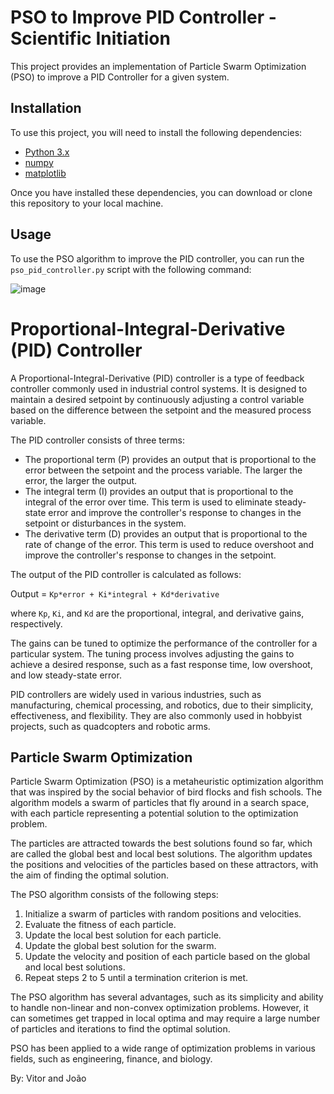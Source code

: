 # PSO to Improve PID Controller - Scientific Initiation

This project provides an implementation of Particle Swarm Optimization (PSO) to improve a PID Controller for a given system.

## Installation

To use this project, you will need to install the following dependencies:

- [Python 3.x](https://www.python.org/downloads/)
- [numpy](https://numpy.org/)
- [matplotlib](https://matplotlib.org/)

Once you have installed these dependencies, you can download or clone this repository to your local machine.

## Usage

To use the PSO algorithm to improve the PID controller, you can run the `pso_pid_controller.py` script with the following command:

![image](https://user-images.githubusercontent.com/76737266/228051302-0c4ec333-60ad-4647-be05-32033319d754.png)

# Proportional-Integral-Derivative (PID) Controller

A Proportional-Integral-Derivative (PID) controller is a type of feedback controller commonly used in industrial control systems. It is designed to maintain a desired setpoint by continuously adjusting a control variable based on the difference between the setpoint and the measured process variable.

The PID controller consists of three terms:

- The proportional term (P) provides an output that is proportional to the error between the setpoint and the process variable. The larger the error, the larger the output.
- The integral term (I) provides an output that is proportional to the integral of the error over time. This term is used to eliminate steady-state error and improve the controller's response to changes in the setpoint or disturbances in the system.
- The derivative term (D) provides an output that is proportional to the rate of change of the error. This term is used to reduce overshoot and improve the controller's response to changes in the setpoint.

The output of the PID controller is calculated as follows:

Output = `Kp*error + Ki*integral + Kd*derivative`


where `Kp`, `Ki`, and `Kd` are the proportional, integral, and derivative gains, respectively.

The gains can be tuned to optimize the performance of the controller for a particular system. The tuning process involves adjusting the gains to achieve a desired response, such as a fast response time, low overshoot, and low steady-state error.

PID controllers are widely used in various industries, such as manufacturing, chemical processing, and robotics, due to their simplicity, effectiveness, and flexibility. They are also commonly used in hobbyist projects, such as quadcopters and robotic arms.


## Particle Swarm Optimization
Particle Swarm Optimization (PSO) is a metaheuristic optimization algorithm that was inspired by the social behavior of bird flocks and fish schools. The algorithm models a swarm of particles that fly around in a search space, with each particle representing a potential solution to the optimization problem.

The particles are attracted towards the best solutions found so far, which are called the global best and local best solutions. The algorithm updates the positions and velocities of the particles based on these attractors, with the aim of finding the optimal solution.

The PSO algorithm consists of the following steps:

1. Initialize a swarm of particles with random positions and velocities.
2. Evaluate the fitness of each particle.
3. Update the local best solution for each particle.
4. Update the global best solution for the swarm.
5. Update the velocity and position of each particle based on the global and local best solutions.
6. Repeat steps 2 to 5 until a termination criterion is met.

The PSO algorithm has several advantages, such as its simplicity and ability to handle non-linear and non-convex optimization problems. However, it can sometimes get trapped in local optima and may require a large number of particles and iterations to find the optimal solution.

PSO has been applied to a wide range of optimization problems in various fields, such as engineering, finance, and biology.

By: Vitor and João

